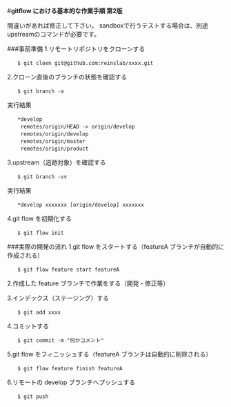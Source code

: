 #**gitflow における基本的な作業手順 第2版**

間違いがあれば修正して下さい。
sandboxで行うテストする場合は、別途upstreamのコマンドが必要です。

###事前準備
1.リモートリポジトリをクローンする

```
　　$ git cloen git@github.com:reinslab/xxxx.git
```
2.クローン直後のブランチの状態を確認する
```
　　$ git branch -a
```
実行結果
```
　　*develop
　　 remotes/origin/HEAD -> origin/develop
　　 remotes/origin/develop
　　 remotes/origin/master
　　 remotes/origin/product
```
3.upstream（追跡対象）を確認する
 ```
 　　$ git branch -vv
 ```
実行結果
 ```
 　　*develop xxxxxxx [origin/develop] xxxxxxx
```
4.git flow を初期化する
```
　　$ git flow init
```

###実際の開発の流れ
1.git flow をスタートする（featureA ブランチが自動的に作成される）
```
　　$ git flow feature start featureA
```
2.作成した feature ブランチで作業をする（開発・修正等）

3.インデックス（ステージング）する
```
　　$ git add xxxx
```
4.コミットする
```
　　$ git commit -m "何かコメント"
```
5.git flow をフィニッシュする（featureA ブランチは自動的に削除される）
```
　　$ git flow feature finish featureA
```
6.リモートの develop ブランチへプッシュする
```
　　$ git push
```
